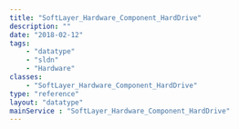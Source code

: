 ```yaml
---
title: "SoftLayer_Hardware_Component_HardDrive"
description: ""
date: "2018-02-12"
tags:
    - "datatype"
    - "sldn"
    - "Hardware"
classes:
    - "SoftLayer_Hardware_Component_HardDrive"
type: "reference"
layout: "datatype"
mainService : "SoftLayer_Hardware_Component_HardDrive"
---
```

